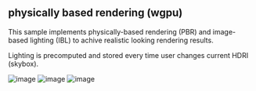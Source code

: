 ## physically based rendering (wgpu)

This sample implements physically-based rendering (PBR) and image-based lighting (IBL) to achive realistic looking rendering results.

Lighting is precomputed and stored every time user changes current HDRI (skybox).

![image](screenshot0.jpg)
![image](screenshot1.jpg)
![image](screenshot2.jpg)
